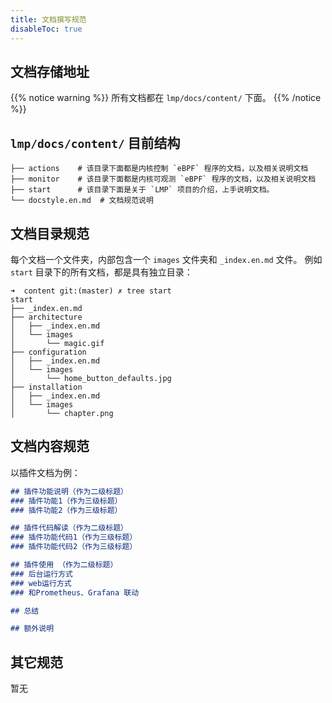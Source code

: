 ```yaml
---
title: 文档撰写规范
disableToc: true
---
```


## 文档存储地址
{{% notice warning %}}
所有文档都在 `lmp/docs/content/` 下面。
{{% /notice %}}

## `lmp/docs/content/` 目前结构
```
├── actions    # 该目录下面都是内核控制 `eBPF` 程序的文档，以及相关说明文档
├── monitor    # 该目录下面都是内核可观测 `eBPF` 程序的文档，以及相关说明文档
├── start      # 该目录下面是关于 `LMP` 项目的介绍，上手说明文档。
└── docstyle.en.md  # 文档规范说明
```
## 文档目录规范
每个文档一个文件夹，内部包含一个 `images` 文件夹和 `_index.en.md` 文件。
例如 `start` 目录下的所有文档，都是具有独立目录：
```
➜  content git:(master) ✗ tree start
start
├── _index.en.md
├── architecture
│   ├── _index.en.md
│   └── images
│       └── magic.gif
├── configuration
│   ├── _index.en.md
│   └── images
│       └── home_button_defaults.jpg
├── installation
│   ├── _index.en.md
│   └── images
│       └── chapter.png
```

## 文档内容规范
以插件文档为例：

```md
## 插件功能说明（作为二级标题）
### 插件功能1（作为三级标题）
### 插件功能2（作为三级标题）

## 插件代码解读（作为二级标题）
### 插件功能代码1（作为三级标题）
### 插件功能代码2（作为三级标题）

## 插件使用 （作为二级标题）
### 后台运行方式
### web运行方式
### 和Prometheus、Grafana 联动

## 总结

## 额外说明
```

## 其它规范
暂无